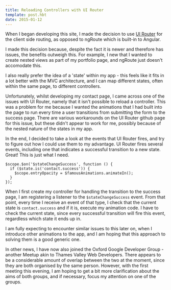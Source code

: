 ```yaml
---
title: Reloading Controllers with UI Router
template: post.hbt
date: 2015-01-12
---
```

When I began developing this site, I made the decision to use [UI Router](https://github.com/angular-ui/ui-router) for the client side routing, as opposed to ngRoute which is built-in to Angular.

I made this decision because, despite the fact it is newer and therefore has issues, the benefits outweigh this. For example, I new that I wanted to create nested views as part of my portfolio page, and ngRoute just doesn't accomodate this.

I also really prefer the idea of a 'state' within my app - this feels like it fits in a lot better with the MVC architecture, and I can map different states, often within the same page, to different controllers.

Unfortunately, whilst developing my contact page, I came across one of the issues with UI Router, namely that it isn't possible to reload a controller. This was a problem for me because I wanted the animations that I had built into the page to run every time a user transitions from submitting the form to the success page. There are various workarounds on the UI Router github page for this issue, but these didn't appear to work for me, possibly because of the nested nature of the states in my app.

In the end, I decided to take a look at the events that UI Router fires, and try to figure out how I could use them to my advantage. UI Router fires several events, including one that indicates a successful transition to a new state. Great! This is just what I need.

    $scope.$on('$stateChangeSuccess', function () {
      if ($state.is('contact.success')) {
        $scope.entryOpacity = $famousAnimations.animateIn();
      }
    });

When I first create my controller for handling the transition to the success page, I am registering a listener to the `$stateChangeSuccess` event. From that point, every time I receive an event of that type, I check that the current state is `contact.success` and if it is, execute my animation code. I have to check the current state, since every successful transition will fire this event, regardless which state it ends up in.

I am fully expecting to encounter similar issues to this later on, when I introduce other animations to the app, and I am hoping that this approach to solving them is a good generic one.

In other news, I have now also joined the Oxford Google Developer Group - another Meetup akin to Thames Valley Web Developers. There appears to be a considerable amount of overlap between the two at the moment, since they are both organised by the same person. However, with the first meeting this evening, I am hoping to get a bit more clarification about the aims of both groups, and if necessary, focus my attention on one of the groups.